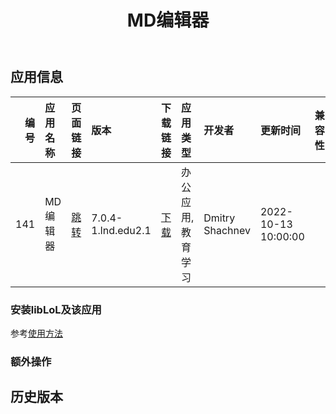 ﻿---
id: 141
title: MD编辑器
toc: true
weight: 141
---

## 应用信息 
|   编号 | 应用名称   | 页面链接                                       | 版本                 | 下载链接                                                                          | 应用类型      | 开发者             | 更新时间                | 兼容性   |
|-----:|:-------|:-------------------------------------------|:-------------------|:------------------------------------------------------------------------------|:----------|:----------------|:--------------------|:------|
|  141 | MD编辑器  | [跳转](http://app.loongapps.cn/#/detail/141) | 7.0.4-1.lnd.edu2.1 | [下载](http://113.24.212.22:8090/upload/file/retext_7.0.4-1.lnd.edu2.1_all.deb) | 办公应用,教育学习 | Dmitry Shachnev | 2022-10-13 10:00:00 |       |
### 安装libLoL及该应用 
参考[使用方法](/docs/usage) 
### 额外操作 


## 历史版本 
 